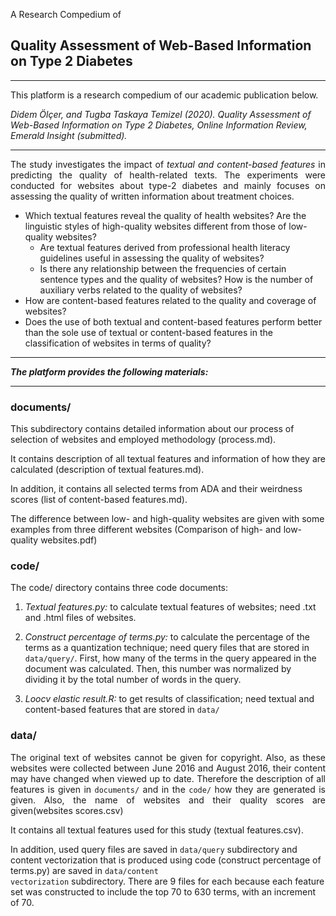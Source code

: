 A Research Compedium of <h2>Quality Assessment of Web-Based Information on Type 2 Diabetes</h2> 
<hr>

This platform is a research compedium of our academic publication below.

<i>Didem Ölçer, and Tugba Taskaya Temizel (2020). Quality Assessment of Web-Based Information on Type 2 Diabetes, Online Information Review, Emerald Insight (submitted).</i>
<hr>

<p style="text-align: justify;">The study investigates the impact of <i>textual and content-based features</i> in predicting the quality of health-related texts. The experiments were conducted for websites about type-2 diabetes and mainly focuses on assessing the quality of written information about treatment choices.</p>
<ul>
<li>Which textual features reveal the quality of health websites? Are the linguistic styles of high-quality websites different from those of low-quality websites?
<ul>
<li>Are textual features derived from professional health literacy guidelines useful in assessing the quality of websites?</li>
<li>Is there any relationship between the frequencies of certain sentence types and the quality of websites? How is the number of auxiliary verbs related to the quality of websites?</li>
</ul>
</li>
<li>How are content-based features related to the quality and coverage of websites?</li>
<li>Does the use of both textual and content-based features perform better than the sole use of textual or content-based features in the classification of websites in terms of quality?</li>
</ul>
<hr>

<b><i>The platform provides the following materials:</i></b>
<hr>
<p></p>
<p><h3>documents/</b></h3>

<p>This subdirectory contains detailed information about our process of selection of websites and employed methodology (process.md).</p>
<p>It contains description of all textual features and information of how they are calculated (description of textual features.md).</p>
<p>In addition, it contains all selected terms from ADA and their weirdness scores (list of content-based features.md).</p>
<p>The difference between low- and high-quality websites are given with some examples from three different websites (Comparison of high- and low-quality websites.pdf) </p>
<p></p>

<h3>code/</h3>

The code/ directory contains three code documents:

1. <i>Textual features.py:</i> to calculate textual features of websites; need .txt and .html files of websites.

2. <i>Construct percentage of terms.py:</i> to calculate the percentage of the terms as a quantization technique; need query files that are stored in <code>data/query/</code>. First, how many of the terms in the query appeared in the document was calculated. Then, this number was normalized by dividing it by the total number of words in the query.   

3. <i>Loocv elastic result.R:</i> to get results of classification; need textual and content-based features that are stored in <code>data/</code>

<h3>data/</h3>

<p style="text-align: justify;">The original text of websites cannot be given for copyright. Also, as these websites were collected between June 2016 and August 2016, their content may have changed when viewed up to date. Therefore the description of all features is given in <code>documents/</code> and in the <code>code/</code> how they are generated is given. Also, the name of websites and their quality scores are given(websites scores.csv)</p>

It contains all textual features used for this study (textual features.csv). 

In addition, used query files are saved in <code>data/query</code> subdirectory and content vectorization that is produced using code (construct percentage of terms.py) are saved in <code>data/content vectorization</code> subdirectory. There are 9 files for each because each feature set was constructed to include the top 70 to 630 terms, with an increment of 70. 


 




 
